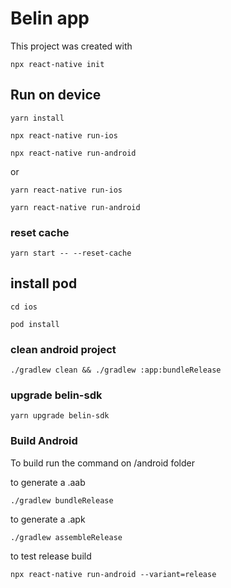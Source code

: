 # Belin app
This project was created with 

```
npx react-native init
```

## Run on device

```
yarn install 
```

``` 
npx react-native run-ios
```

```
npx react-native run-android
```

or

``` 
yarn react-native run-ios
```

```
yarn react-native run-android
```


### reset cache 

```
yarn start -- --reset-cache
```

## install pod

```
cd ios
```

```
pod install
```

### clean android project

```
./gradlew clean && ./gradlew :app:bundleRelease
```


### upgrade belin-sdk

```
yarn upgrade belin-sdk
```


### Build Android

To build run the command on /android folder

to generate a .aab

```
./gradlew bundleRelease
```

to generate a .apk

```
./gradlew assembleRelease
```

to test release build

```
npx react-native run-android --variant=release
```